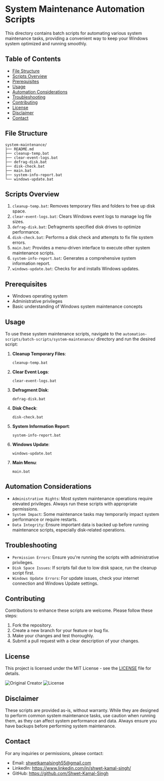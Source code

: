 # System Maintenance Automation Scripts

This directory contains batch scripts for automating various system maintenance tasks, providing a convenient way to keep your Windows system optimized and running smoothly.

## Table of Contents

- [File Structure](#file-structure)
- [Scripts Overview](#scripts-overview)
- [Prerequisites](#prerequisites)
- [Usage](#usage)
- [Automation Considerations](#automation-considerations)
- [Troubleshooting](#troubleshooting)
- [Contributing](#contributing)
- [License](#license)
- [Disclaimer](#disclaimer)
- [Contact](#contact)

## File Structure
```
system-maintenance/
├── README.md
├── cleanup-temp.bat
├── clear-event-logs.bat
├── defrag-disk.bat
├── disk-check.bat
├── main.bat
├── system-info-report.bat
└── windows-update.bat
```

## Scripts Overview

1. `cleanup-temp.bat`: Removes temporary files and folders to free up disk space.
2. `clear-event-logs.bat`: Clears Windows event logs to manage log file sizes.
3. `defrag-disk.bat`: Defragments specified disk drives to optimize performance.
4. `disk-check.bat`: Performs a disk check and attempts to fix file system errors.
5. `main.bat`: Provides a menu-driven interface to execute other system maintenance scripts.
6. `system-info-report.bat`: Generates a comprehensive system information report.
7. `windows-update.bat`: Checks for and installs Windows updates.

## Prerequisites

- Windows operating system
- Administrative privileges
- Basic understanding of Windows system maintenance concepts

## Usage

To use these system maintenance scripts, navigate to the `automation-scripts/batch-scripts/system-maintenance/` directory and run the desired script:

1. **Cleanup Temporary Files**:
   ```batch
   cleanup-temp.bat
   ```

2. **Clear Event Logs**:
   ```batch
   clear-event-logs.bat
   ```

3. **Defragment Disk**:
   ```batch
   defrag-disk.bat
   ```

4. **Disk Check**:
   ```batch
   disk-check.bat
   ```

5. **System Information Report**:
   ```batch
   system-info-report.bat
   ```

6. **Windows Update**:
   ```batch
   windows-update.bat
   ```

7. **Main Menu**:
   ```batch
   main.bat
   ```

## Automation Considerations

- `Administrative Rights`: Most system maintenance operations require elevated privileges. Always run these scripts with appropriate permissions.
- `System Impact`: Some maintenance tasks may temporarily impact system performance or require restarts.
- `Data Integrity`: Ensure important data is backed up before running maintenance scripts, especially disk-related operations.

## Troubleshooting

- `Permission Errors`: Ensure you're running the scripts with administrative privileges.
- `Disk Space Issues`: If scripts fail due to low disk space, run the cleanup script first.
- `Windows Update Errors`: For update issues, check your internet connection and Windows Update settings.

## Contributing

Contributions to enhance these scripts are welcome. Please follow these steps:

1. Fork the repository.
2. Create a new branch for your feature or bug fix.
3. Make your changes and test thoroughly.
4. Submit a pull request with a clear description of your changes.

## License

This project is licensed under the MIT License - see the [LICENSE](https://github.com/Shwet-Kamal-Singh/automation-scripts/blob/main/LICENSE) file for details.

![Original Creator](https://img.shields.io/badge/Original%20Creator-Shwet%20Kamal%20Singh-blue)
![License](https://img.shields.io/badge/License-MIT-green)

## Disclaimer

These scripts are provided as-is, without warranty. While they are designed to perform common system maintenance tasks, use caution when running them, as they can affect system performance and data. Always ensure you have backups before performing system maintenance.

## Contact

For any inquiries or permissions, please contact:
- Email: shwetkamalsingh55@gmail.com
- LinkedIn: https://www.linkedin.com/in/shwet-kamal-singh/
- GitHub: https://github.com/Shwet-Kamal-Singh